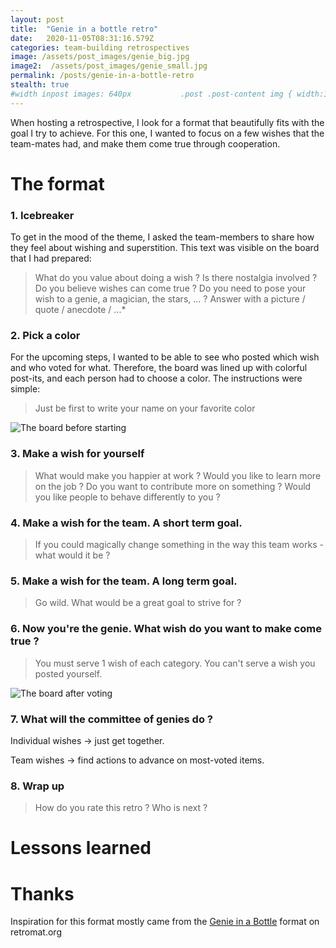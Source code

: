 ```yaml
---
layout: post
title:  "Genie in a bottle retro"
date:   2020-11-05T08:31:16.579Z
categories: team-building retrospectives
image: /assets/post_images/genie_big.jpg
image2:  /assets/post_images/genie_small.jpg
permalink: /posts/genie-in-a-bottle-retro
stealth: true
#width inpost images: 640px           .post .post-content img { width:100%        display: block
---
```


When hosting a retrospective, I look for a format that beautifully fits with the goal I try to achieve. For this one, I wanted to focus on a few wishes that the team-mates had, and make them come true through cooperation.

# The format
### 1. Icebreaker
To get in the mood of the theme, I asked the team-members to share how they feel about wishing and superstition. This text was visible on the board that I had prepared:
> What do you value about doing a wish ? Is there nostalgia involved ? Do you believe wishes can come true ? Do you need to pose your wish to a genie, a magician, the stars, ... ? Answer with a picture / quote / anecdote / ...*

### 2. Pick a color
For the upcoming steps, I wanted to be able to see who posted which wish and who voted for what. Therefore, the board was lined up with colorful post-its, and each person had to choose a color. The instructions were simple:
>Just be first to write your name on your favorite color

![The board before starting](/prettydamnhot/assets/post_images/genie_after.png)
### 3. Make a wish for yourself
>What would make you happier at work ? Would you like to learn more on the job ? Do you want to contribute more on something ? Would you like people to behave differently to you ?

### 4. Make a wish for the team. A short term goal.
>If you could magically change something in the way this team works - what would it be ?

### 5. Make a wish for the team. A long term goal.
>Go wild. What would be a great goal to strive for ?

### 6. Now you're the genie. What wish do you want to make come true ?
>You must serve 1 wish of each category. You can't serve a wish you posted yourself.

![The board after voting](/prettydamnhot/assets/post_images/genie_after.png)
### 7. What will the committee of genies do ?

Individual wishes -> just get together.

Team wishes -> find actions to advance on most-voted items.

### 8. Wrap up
>How do you rate this retro ? Who is next ?


# Lessons learned


# Thanks
Inspiration for this format mostly came from the [Genie in a Bottle](https://retromat.org/en/?id=116) format on retromat.org
